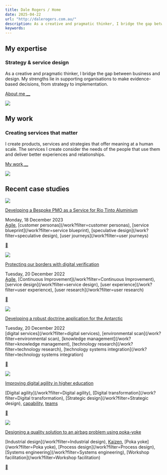 ```yaml
---
title: Dale Rogers / Home
date: 2025-04-22
url: "http://dalerogers.com.au/"
description: As a creative and pragmatic thinker, I bridge the gap between business and design. My strengths lie in supporting organisations to make evidence-based ...
keywords: 
---
```


## My expertise

### Strategy & service design

As a creative and pragmatic thinker, I bridge the gap between business and design. My strengths lie in supporting organisations to make evidence-based decisions, from strategy to implementation.

[About me __](/about)

![](http://dalerogers.com.au/pages/testing/test-home-page/adobestock-280015481.jpeg?m=1680527291)

## My work

### Creating services that matter

I create products, services and strategies that offer meaning at a human scale. The services I create consider the needs of the people that use them and deliver better experiences and relationships.

[My work __](/work)

![](http://dalerogers.com.au/pages/testing/test-home-page/jason-goodman-cmuotqrfcgk-unsplash.jpg?m=1680527291)

## Recent case studies

[![](http://dalerogers.com.au/cache/images/cached_7a82841cff442b7cf067f4d98016b1de.png)](/work/developing-a-bespoke-pmo-as-a-service-for-rio-tinto-aluminiu)

[ Developing a Bespoke PMO as a Service for Rio Tinto Aluminium ](/work/developing-a-bespoke-pmo-as-a-service-for-rio-tinto-aluminiu)

Monday, 18 December 2023   
[Agile](/work?filter=Agile), [customer personas](/work?filter=customer personas), [service blueprint](/work?filter=service blueprint), [speculative design](/work?filter=speculative design), [user journeys](/work?filter=user journeys)

[  ](/work/developing-a-bespoke-pmo-as-a-service-for-rio-tinto-aluminiu)

[![](http://dalerogers.com.au/cache/images/cached_6915de3f7ae1b07e6adf7a79d7cd6965.jpg)](/work/protecting-our-borders-with-digital-verification)

[ Protecting our borders with digital verification ](/work/protecting-our-borders-with-digital-verification)

Tuesday, 20 December 2022   
[Agile](/work?filter=Agile), [Continuous Improvement](/work?filter=Continuous Improvement), [service design](/work?filter=service design), [user experience](/work?filter=user experience), [user research](/work?filter=user research)

[  ](/work/protecting-our-borders-with-digital-verification)

[![](http://dalerogers.com.au/cache/images/cached_314c88461d68e2ee4c7cb2a8c664a4ae.jpg)](/work/developing-a-robust-doctrine-application-for-the-antarctic)

[ Developing a robust doctrine application for the Antarctic ](/work/developing-a-robust-doctrine-application-for-the-antarctic)

Tuesday, 20 December 2022   
[digital services](/work?filter=digital services), [environmental scan](/work?filter=environmental scan), [knowledge management](/work?filter=knowledge management), [technology research](/work?filter=technology research), [technology systems integration](/work?filter=technology systems integration)

[  ](/work/developing-a-robust-doctrine-application-for-the-antarctic)

[![](http://dalerogers.com.au/cache/images/cached_1748409b33e6a5aadeac644494a7c064.jpg)](/work/improving-digital-agility-in-higher-education)

[ Improving digital agility in higher education ](/work/improving-digital-agility-in-higher-education)

[Digital agility](/work?filter=Digital agility), [Digital transformation](/work?filter=Digital transformation), [Strategic design](/work?filter=Strategic design), [capability](/work?filter=capability), [teams](/work?filter=teams)

[  ](/work/improving-digital-agility-in-higher-education)

[![](http://dalerogers.com.au/cache/images/cached_3e7e95a21ac3fb2d202414f18efb642e.jpg)](/work/designing-a-quality-solution-to-an-airbag-problem-using-poka)

[ Designing a quality solution to an airbag problem using poka-yoke ](/work/designing-a-quality-solution-to-an-airbag-problem-using-poka)

[Industrial design](/work?filter=Industrial design), [Kaizen](/work?filter=Kaizen), [Poka yoke](/work?filter=Poka yoke), [Process design](/work?filter=Process design), [Systems engineering](/work?filter=Systems engineering), [Workshop facilitation](/work?filter=Workshop facilitation)

[  ](/work/designing-a-quality-solution-to-an-airbag-problem-using-poka)
